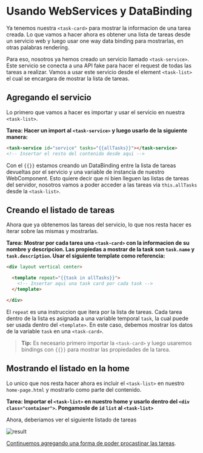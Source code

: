 # Usando WebServices y DataBinding

Ya tenemos nuestra `<task-card>` para mostrar la informacion de una tarea creada. Lo que vamos a hacer ahora es obtener una lista de tareas desde un servicio web y luego usar one way data binding para mostrarlas, en otras palabras rendering.

Para eso, nosotros ya hemos creado un servicio llamado `<task-service>`. Este servicio se conecta a una API fake para hacer el request de todas las tareas a realizar. Vamos a usar este servicio desde el element `<task-list>` el cual se encargara de mostrar la lista de tareas.

## Agregando el servicio

Lo primero que vamos a hacer es importar y usar el servicio en nuestra `<task-list>`.

**Tarea: Hacer un import al `<task-service>` y luego usarlo de la siguiente manera:**

````html
<task-service id="service" tasks="{{allTasks}}"></task-service>
<!-- Insertar el resto del contenido desde aqui -->
````

Con el `{{}}` estamos creando un DataBinding entre la lista de tareas devueltas por el servicio y una variable de instancia de nuestro WebComponent. Esto quiere decir que ni bien lleguen las listas de tareas del servidor, nosotros vamos a poder acceder a las tareas via `this.allTasks` desde la `<task-list>`.

## Creando el listado de tareas

Ahora que ya obtenemos las tareas del servicio, lo que nos resta hacer es iterar sobre las mismas y mostrarlas. 

**Tarea: Mostrar por cada tarea una `<task-card>` con la informacion de su nombre y descripcion. Las propiedas a mostrar de la task son `task.name` y `task.description`. Usar el siguiente template como referencia:**

````html
<div layout vertical center>

  <template repeat="{{task in allTasks}}">
    <!-- Insertar aqui una task card por cada task -->
  </template>

</div>
````

El `repeat` es una instruccion que itera por la lista de tareas. Cada tarea dentro de la lista es asignada a una variable temporal `task`, la cual puede ser usada dentro del `<template>`. En este caso, debemos mostrar los datos de la variable `task` en una `<task-card>`.

> **Tip:** Es necesario primero importar la `<task-card>` y luego usaremos bindings con `{{}}` para mostrar las propiedades de la tarea.

## Mostrando el listado en la home

Lo unico que nos resta hacer ahora es incluir el `<task-list>` en nuestro `home-page.html` y mostrarlo como parte del contenido.

**Tarea: Importar el `<task-list>` en nuestro home y usarlo dentro del `<div class="container">`. Pongamosle de `id` `list` al `<task-list>`**

Ahora, deberiamos ver el siguiente listado de tareas

![result](https://cloudup.com/cG15DAWYgXr+)

[Continuemos agregando una forma de poder procastinar las tareas](5-procastinating-tasks.md).

